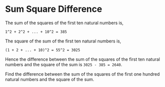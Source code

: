 # Sum Square Difference

The sum of the squares of the first ten natural numbers is,

`1^2 + 2^2 + ... + 10^2 = 385`

The square of the sum of the first ten natural numbers is,

`(1 + 2 + ... + 10)^2 = 55^2 = 3025`

Hence the difference between the sum of the squares of the first ten natural
numbers and the square of the sum is `3025 - 385 = 2640`.

Find the difference between the sum of the squares of the first one hundred
natural numbers and the square of the sum.
